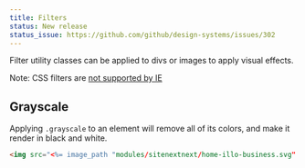 ```yaml
---
title: Filters
status: New release
status_issue: https://github.com/github/design-systems/issues/302
---
```


Filter utility classes can be applied to divs or images to apply visual effects.

<div class="flash flash-warn">
  Note: CSS filters are <a href="http://caniuse.com/#feat=css-filters">not supported by IE</a>
</div>

## Grayscale

Applying `.grayscale` to an element will remove all of its colors, and make it render in black and white.

```html
<img src="<%= image_path "modules/sitenextnext/home-illo-business.svg" %>" class="img-responsive grayscale" alt="">
```
